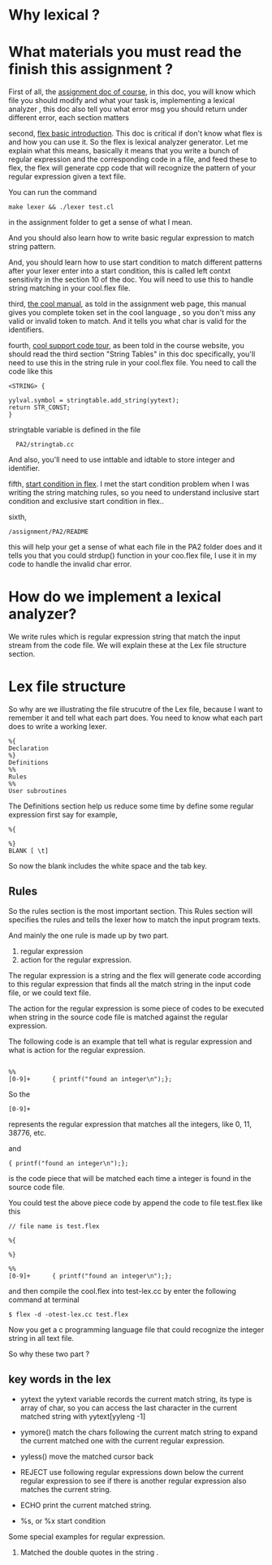 

# Why lexical ? 


# What materials you must read the finish this assignment ?
  First of all, the [assignment doc of course](https://courses.edx.org/assets/courseware/v1/00e29b916fa002225f3ab7590307d69c/asset-v1:StanfordOnline+SOE.YCSCS1+3T2020+type@asset+block/PA1.pdf), 
  in this doc, you will know which file you should modify and what your task is, implementing a lexical analyzer ,
  this doc also tell you what error msg you should return under different error,
  each section matters

  second, [flex basic introduction](http://dinosaur.compilertools.net/lex/index.html).
  This doc is critical if don't know what flex is and how you can use it.
  So the flex is lexical analyzer generator. Let me explain what this means, basically it
  means that you write a bunch of regular expression and the corresponding code in a file, and feed these to flex, the flex will generate cpp code that will recognize the pattern of your regular expression given a text file.
  
  You can run the command 
  ```
  make lexer && ./lexer test.cl
  ```
  in the assignment folder to get a sense of what I mean.

  And you should also learn how to write basic regular expression to match string pattern.

  And, you should learn how to use start condition to match different patterns after your lexer enter into a start condition, this is called left contxt sensitivity in the section 10 of the doc.
  You will need to use this to handle string matching in your cool.flex file.

  third, [the cool manual](https://courses.edx.org/assets/courseware/v1/27e1a38f1161e61d91c25a4b1805489b/asset-v1:StanfordOnline+SOE.YCSCS1+3T2020+type@asset+block/cool_manual.pdf), as told in the assignment web page, this manual gives you complete token set in the cool language , so you don't miss any valid or invalid token to match. 
  And it tells you what char is valid for the identifiers.

  fourth, [cool support code tour](https://courses.edx.org/assets/courseware/v1/115f9c1f48cffa3192f23dc37c3a4eee/asset-v1:StanfordOnline+SOE.YCSCS1+3T2020+type@asset+block/cool-tour.pdf), as been told in the course website, you should read the third section "String Tables" in this doc specifically, you'll need to use this in the string rule in your cool.flex file.
  You need to call the code like this 
  ```
  <STRING> {

  yylval.symbol = stringtable.add_string(yytext);
  return STR_CONST;
  }

  ```
  stringtable variable is defined in the file 
  ```
    PA2/stringtab.cc
  ```
  And also, you'll need to use inttable and idtable to store integer and identifier.

  fifth,  [start condition in  flex](http://westes.github.io/flex/manual/Start-Conditions.html#Start-Conditions).
  I met the start condition problem when I was writing the string matching rules, so you need to understand inclusive start condition and exclusive start condition in flex..

  sixth, 
  ```
  /assignment/PA2/README
  ```
  this will help your get a sense of what each file in the PA2 folder does and it tells you that you could strdup() function in your coo.flex file, I use it in my code to handle the invalid char error.

# How do we implement a lexical analyzer?  

We write rules which is regular expression string 
that match the input stream from the code file.  We will explain these at the Lex file structure section.



# Lex file structure 

So why are we illustrating the file strucutre of the Lex file,
because I want to remember it and tell what each part does.
You need to know what each part does to write a working lexer.

```
%{
Declaration
%}
Definitions
%%
Rules
%%
User subroutines

```

The Definitions section help us reduce some time by 
define some regular expression first say for example,

```
%{

%}
BLANK [ \t]
```
So now the blank includes the white space and the tab key.

## Rules
So the rules section is the most important section.
This Rules section will specifies the rules and tells the 
lexer how to match the input program texts.

And mainly the one rule is made up by two part.
1. regular expression 
2. action for the regular expression.

The regular expression is a string and the flex will generate code according
to this regular expression that finds all the match string in the input 
code file, or we could text file.

The action for the regular expression is some piece of codes to be executed 
when string in the source code file is matched against the regular expression. 

The following code is an example that tell what is 
regular expression and what is action for the regular expression.
```

%%
[0-9]+      { printf("found an integer\n");};
```
So the 
```
[0-9]+ 
```
represents the regular expression that matches all the integers,
like 0, 11, 38776, etc.

and 
```
{ printf("found an integer\n");};

```
is the code piece that will be matched each time a integer is found in
the source code file.

You could test the above piece code by append the code to file test.flex
like this 
```
// file name is test.flex

%{

%}

%%
[0-9]+      { printf("found an integer\n");};
```

and then compile the cool.flex into test-lex.cc by enter the following 
command at terminal
```
$ flex -d -otest-lex.cc test.flex
```


Now you get a c programming language file that could recognize the integer 
string in all text file.

So why these two part ?  


## key words in the lex 
- yytext
  the yytext variable records the current match string, its type is 
  array of char, so you can access the last character in the current
  matched string with yytext[yyleng -1]  

- yymore()
  match the chars following the current match string to expand the current matched one with the current regular expression.

- yyless()
  move the matched cursor back 

- REJECT
  use following regular expressions down below the current 
  regular expression to see if there is another regular expression also matches the current string.

- ECHO 
  print the current matched string.

- %s, or %x start condition 
  
Some special examples for regular expression.

1. Matched the double quotes in the string .









